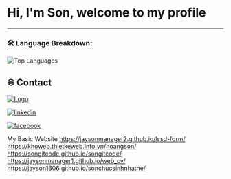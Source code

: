
# Hi, I'm Son, welcome to my profile


<!--
### 📈 GitHub Stats:
![GitHub Stats](https://github-readme-stats.vercel.app/api?username=songitcode&show_icons=true&theme=radical)  
-->
---

### 🛠 Language Breakdown:
![Top Languages](https://github-readme-stats.vercel.app/api/top-langs/?username=songitcode&layout=compact&theme=radical)



## 🌐 Contact
[![Logo](https://media2.dev.to/dynamic/image/width=70,height=50,fit=cover,gravity=auto,format=auto/https%3A%2F%2Fdev-to-uploads.s3.amazonaws.com%2Fuploads%2Farticles%2Fyyuon2ppwe1zfbxhk5xj.png)](http://sondev.wuaze.com/)

[![linkedin](https://img.shields.io/badge/linkedin-0A66C2?style=for-the-badge&logo=linkedin&logoColor=white)](https://www.linkedin.com/in/nguyenhoangson1606/)

[![facebook](https://img.shields.io/badge/facebook-1DA1F2?style=for-the-badge&logo=facebook&logoColor=white)](https://www.facebook.com/jason160604//)

My Basic Website
https://jaysonmanager2.github.io/lssd-form/
https://khoweb.thietkeweb.info.vn/hoangson/
https://songitcode.github.io/songitcode/
https://jaysonmanager1.github.io/web_cv/
https://jayson1606.github.io/sonchucsinhnhatne/
